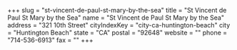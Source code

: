 +++
slug = "st-vincent-de-paul-st-mary-by-the-sea"
title = "St Vincent de Paul St Mary by the Sea"
name = "St Vincent de Paul St Mary by the Sea"
address = "321 10th Street"
cityIndexKey = "city-ca-huntington-beach"
city = "Huntington Beach"
state = "CA"
postal = "92648"
website = ""
phone = "714-536-6913"
fax = ""
+++
